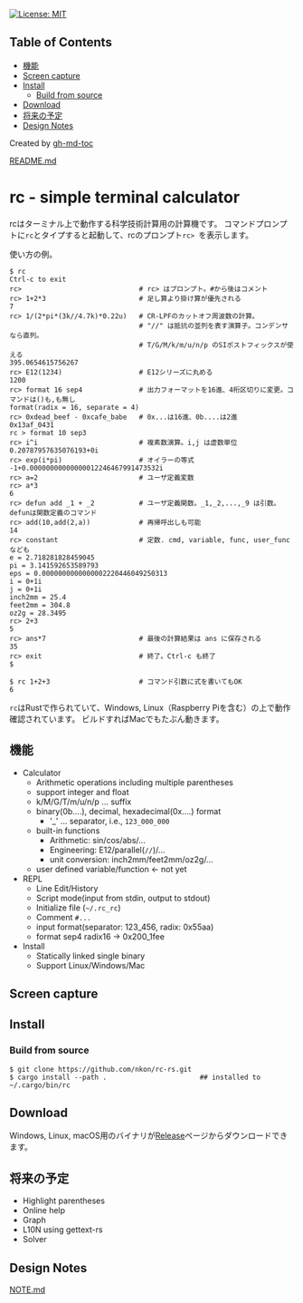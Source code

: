 [![License: MIT](https://img.shields.io/badge/License-MIT-yellow.svg)](https://opensource.org/licenses/MIT)

Table of Contents
-----------------

* [機能](#機能)
* [Screen capture](#screen-capture)
* [Install](#install)
    * [Build from source](#build-from-source)
* [Download](#download)
* [将来の予定](#将来の予定)
* [Design Notes](#design-notes)

Created by [gh-md-toc](https://github.com/ekalinin/github-markdown-toc)

[README.md](README.md)

rc - simple terminal calculator
==============================

rcはターミナル上で動作する科学技術計算用の計算機です。
コマンドプロンプトに`rc`とタイプすると起動して、rcのプロンプト`rc> `を表示します。

使い方の例。

```
$ rc
Ctrl-c to exit
rc>                             # rc> はプロンプト。#から後はコメント
rc> 1+2*3                       # 足し算より掛け算が優先される
7
rc> 1/(2*pi*(3k//4.7k)*0.22u)   # CR-LPFのカットオフ周波数の計算。
                                # "//" は抵抗の並列を表す演算子。コンデンサなら直列。
                                # T/G/M/k/m/u/n/p のSIポストフィックスが使える
395.0654615756267
rc> E12(1234)                   # E12シリーズに丸める
1200
rc> format 16 sep4              # 出力フォーマットを16進、4桁区切りに変更。コマンドは()も,も無し
format(radix = 16, separate = 4)
rc> 0xdead_beef - 0xcafe_babe   # 0x...は16進、0b....は2進
0x13af_0431
rc > format 10 sep3
rc> i^i                         # 複素数演算。i,j は虚数単位
0.20787957635076193+0i
rc> exp(i*pi)                   # オイラーの等式
-1+0.00000000000000012246467991473532i
rc> a=2                         # ユーザ定義変数
rc> a*3
6
rc> defun add _1 + _2           # ユーザ定義関数。_1,_2,...,_9 は引数。defunは関数定義のコマンド
rc> add(10,add(2,a))            # 再帰呼出しも可能
14
rc> constant                    # 定数. cmd, variable, func, user_func なども
e = 2.718281828459045
pi = 3.141592653589793
eps = 0.0000000000000002220446049250313
i = 0+1i
j = 0+1i
inch2mm = 25.4
feet2mm = 304.8
oz2g = 28.3495
rc> 2+3
5
rc> ans*7                       # 最後の計算結果は ans に保存される
35
rc> exit                        # 終了。Ctrl-c も終了
$

$ rc 1+2+3                      # コマンド引数に式を書いてもOK
6
```

`rc`はRustで作られていて、Windows, Linux（Raspberry Piを含む）の上で動作確認されています。
ビルドすればMacでもたぶん動きます。

## 機能

* Calculator
    + Arithmetic operations including multiple parentheses
    + support integer and float
    + k/M/G/T/m/u/n/p ... suffix
    + binary(0b....), decimal, hexadecimal(0x....) format
        - '_' ... separator, i.e., `123_000_000`
    + built-in functions
        - Arithmetic: sin/cos/abs/...
        - Engineering: E12/parallel(`//`)/...
        - unit conversion: inch2mm/feet2mm/oz2g/...
    + user defined variable/function  <- not yet
* REPL
    + Line Edit/History
    + Script mode(input from stdin, output to stdout)
    + Initialize file (`~/.rc_rc`)
    + Comment `#...`
    + input format(separator: 123_456, radix: 0x55aa)
    + format sep4 radix16 -> 0x200_1fee
* Install
    + Statically linked single binary
    + Support Linux/Windows/Mac


## Screen capture


## Install

### Build from source

```
$ git clone https://github.com/nkon/rc-rs.git
$ cargo install --path .                       ## installed to ~/.cargo/bin/rc
```


## Download

Windows, Linux, macOS用のバイナリが[Release](https://github.com/nkon/rc-rs/releases)ページからダウンロードできます。


## 将来の予定

* Highlight parentheses
* Online help
* Graph
* L10N using gettext-rs
* Solver

## Design Notes

[NOTE.md](NOTE.md)
